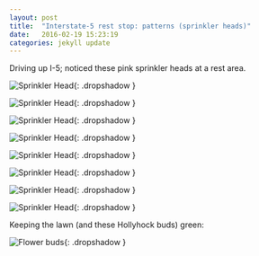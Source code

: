 ```yaml
---
layout: post
title:  "Interstate-5 rest stop: patterns (sprinkler heads)"
date:   2016-02-19 15:23:19
categories: jekyll update
---
```

Driving up I-5; noticed these pink sprinkler heads at a rest area.   

![Sprinkler Head](/images/2016-02-19-sprinkler/sprinkler_head1.png){: .dropshadow }  

![Sprinkler Head](/images/2016-02-19-sprinkler/sprinkler_head2.png){: .dropshadow }  

![Sprinkler Head](/images/2016-02-19-sprinkler/sprinkler_head3.png){: .dropshadow }  

![Sprinkler Head](/images/2016-02-19-sprinkler/sprinkler_head4.png){: .dropshadow }  

![Sprinkler Head](/images/2016-02-19-sprinkler/sprinkler_head5.png){: .dropshadow }  

![Sprinkler Head](/images/2016-02-19-sprinkler/sprinkler_head6.png){: .dropshadow }  

![Sprinkler Head](/images/2016-02-19-sprinkler/sprinkler_head7.png){: .dropshadow }  

![Sprinkler Head](/images/2016-02-19-sprinkler/sprinkler_head8.png){: .dropshadow }  

Keeping the lawn (and these Hollyhock buds) green:  

![Flower buds](/images/2016-02-19-sprinkler/hollyhock.png){: .dropshadow }  

